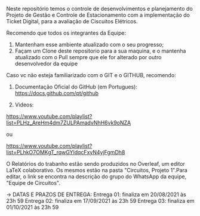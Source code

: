 Neste repositório temos o controle de desenvolvimentos e planejamento do Projeto de Gestão e Controle de Estacionamento com a implementação do Ticket Digital, para a avaliação de Ciscuitos Elétricos.

Recomendo que todos os integrantes da Equipe:
1. Mantenham esse ambiente atualizado com o seu progresso;
2. Façam um Clone deste repositorio para a sua maquina, e o mantenha atualizado com o Pull sempre que ele for alterado por outro desenvolvedor da equipe

Caso vc não esteja familiarizado com o GIT e o GITHUB, recomendo:
1. Documentação Oficial do GitHub (em Portugues): https://docs.github.com/pt/github

2. Videos:

https://www.youtube.com/playlist?list=PLHz_AreHm4dm7ZULPAmadvNhH6vk9oNZA

ou

https://www.youtube.com/playlist?list=PLhkO7OMKgT_rqwGYldqcFxyN4yjFgmDh8

O Relatórios do trabanho estão sendo produzidos no Overleaf, um editor LaTeX colaborativo. Os mesmos estão na pasta "Circuitos, Projeto 1".Para editar, o link se encontra na descrição do grupo do WhatsApp da equipe, "Equipe de Circuitos".

-> DATAS E PRAZOS DE ENTREGA:
Entrega 01: finaliza em 20/08/2021 às 23h 59
Entrega 02: finaliza em 17/09/2021 às 23h 59
Entrega 03: finaliza em 01/10/2021 às 23h 59